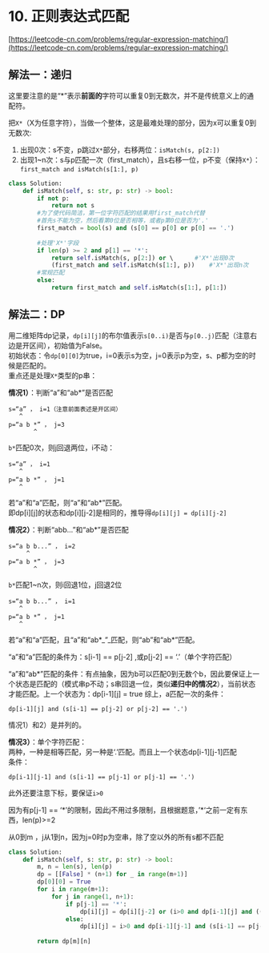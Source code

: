 # 10. 正则表达式匹配

[https://leetcode-cn.com/problems/regular-expression-matching/](https://leetcode-cn.com/problems/regular-expression-matching/)

## 解法一：递归

这里要注意的是“\*”表示**前面的**字符可以重复0到无数次，并不是传统意义上的通配符。

把`X*`（X为任意字符），当做一个整体，这是最难处理的部分，因为x可以重复0到无数次:

1. 出现0次：s不变，p跳过`X*`部分，右移两位：`isMatch(s, p[2:])`
2.  出现1~n次：s与p匹配一次（first\_match），且s右移一位，p不变（保持`X*`）：`first_match and isMatch(s[1:], p)`

```python
class Solution:
    def isMatch(self, s: str, p: str) -> bool:
        if not p:
            return not s
        #为了使代码简洁，第一位字符匹配的结果用first_match代替
        #首先s不能为空，然后看第0位是否相等，或者p第0位是否为'.'
        first_match = bool(s) and (s[0] == p[0] or p[0] == '.')
        
        #处理'X*'字段
        if len(p) >= 2 and p[1] == '*':
            return self.isMatch(s, p[2:]) or \      #'X*'出现0次
            (first_match and self.isMatch(s[1:], p))    #'X*'出现n次
        #常规匹配
        else:
            return first_match and self.isMatch(s[1:], p[1:])
```

## 解法二：DP

用二维矩阵dp记录，`dp[i][j]`的布尔值表示`s[0..i)`是否与`p[0..j)`匹配（注意右边是开区间），初始值为False。   
初始状态：令`dp[0][0]`为true，i=0表示s为空，j=0表示p为空，s、p都为空的时候是匹配的。   
重点还是处理`X*`类型的p串： 

**情况1）**：判断“a”和“ab\*”是否匹配

```text
s=“a” ， i=1（注意前面表述是开区间）
   ^
p=“a b *” ， j=3
       ^
```

`b*`匹配0次，则j回退两位，i不动：

```text
s=“a” ， i=1
   ^
p=“a b *” ， j=1
   ^
```

若“a”和“a”匹配，则“a”和“ab\*”匹配。   
即dp\[i\]\[j\]的状态和dp\[i\]\[j-2\]是相同的，推导得`dp[i][j] = dp[i][j-2]`

**情况2）**：判断“abb...”和“ab\*”是否匹配

```text
s=“a b b...” ， i=2
     ^
p=“a b *” ， j=3
       ^
```

`b*`匹配1~n次，则i回退1位，j回退2位

```text
s=“a b b...” ， i=1
   ^
p=“a b *” ， j=1
   ^    
```

若“a”和“a”匹配，且“a”和“ab\*_”_匹配，则“ab”和“ab\*”匹配。

 “a”和“a”匹配的条件为：s\[i-1\] == p\[j-2\] ,或p\[j-2\] == ‘.’（单个字符匹配）

 “a”和“ab\*”匹配的条件：有点抽象，因为b可以匹配0到无数个b，因此要保证上一个状态是匹配的（模式串p不动；s串回退一位，类似**递归中的情况2**），当前状态才能匹配。上一个状态为：dp\[i-1\]\[j\] = true 综上，a匹配一次的条件：

`dp[i-1][j] and (s[i-1] == p[j-2] or p[j-2] == '.')` 

情况1）和2）是并列的。

**情况3）**：单个字符匹配：   
两种，一种是相等匹配，另一种是‘.’匹配。而且上一个状态dp\[i-1\]\[j-1\]匹配   
条件：

`dp[i-1][j-1] and (s[i-1] == p[j-1] or p[j-1] == '.')` 

此外还要注意下标，要保证`i>0`

因为有p\[j-1\] == ‘\*’的限制，因此j不用过多限制，且根据题意，’\*‘之前一定有东西，len\(p\)&gt;=2

从0到m ，j从1到n，因为j=0时p为空串，除了空以外的所有s都不匹配

```python
class Solution:
    def isMatch(self, s: str, p: str) -> bool:
        m, n = len(s), len(p)
        dp = [[False] * (n+1) for _ in range(m+1)]
        dp[0][0] = True
        for i in range(m+1):
            for j in range(1, n+1):
                if p[j-1] == '*':
                    dp[i][j] = dp[i][j-2] or (i>0 and dp[i-1][j] and ((s[i-1] == p[j-2]) or p[j-2] == '.'))
                else:
                    dp[i][j] = i>0 and dp[i-1][j-1] and (s[i-1] == p[j-1] or p[j-1] == '.')
                    
        return dp[m][n]
```

